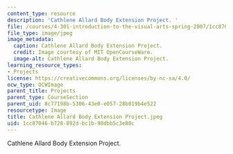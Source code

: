 ```yaml
---
content_type: resource
description: 'Cathlene Allard Body Extension Project. '
file: /courses/4-301-introduction-to-the-visual-arts-spring-2007/1cc87046b728892dbc1b98dbb5c3e80c_CathleneAllardBodyExtensionProject.jpeg
file_type: image/jpeg
image_metadata:
  caption: Cathlene Allard Body Extension Project.
  credit: Image courtesy of MIT OpenCourseWare.
  image-alt: Cathlene Allard Body Extension Project.
learning_resource_types:
- Projects
license: https://creativecommons.org/licenses/by-nc-sa/4.0/
ocw_type: OCWImage
parent_title: Projects
parent_type: CourseSection
parent_uid: 8c77198b-5306-43e0-e057-28b019b4e522
resourcetype: Image
title: Cathlene Allard Body Extension Project.jpeg
uid: 1cc87046-b728-892d-bc1b-98dbb5c3e80c
---
```

Cathlene Allard Body Extension Project. 